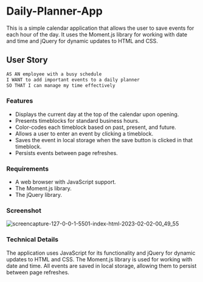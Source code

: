 # Daily-Planner-App

This is a simple calendar application that allows the user to save events for each hour of the day. It uses the Moment.js library for working with date and time and jQuery for dynamic updates to HTML and CSS.

## User Story

```md
AS AN employee with a busy schedule
I WANT to add important events to a daily planner
SO THAT I can manage my time effectively
```

### Features
* Displays the current day at the top of the calendar upon opening.
* Presents timeblocks for standard business hours.
* Color-codes each timeblock based on past, present, and future.
* Allows a user to enter an event by clicking a timeblock.
* Saves the event in local storage when the save button is clicked in that timeblock.
* Persists events between page refreshes.

### Requirements
* A web browser with JavaScript support.
* The Moment.js library.
* The jQuery library.

### Screenshot
![screencapture-127-0-0-1-5501-index-html-2023-02-02-00_49_55](https://user-images.githubusercontent.com/70776430/216204681-5308afe7-56d8-478f-80ac-5bf6cd2c6e80.png)

### Technical Details
The application uses JavaScript for its functionality and jQuery for dynamic updates to HTML and CSS. The Moment.js library is used for working with date and time. All events are saved in local storage, allowing them to persist between page refreshes.
